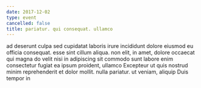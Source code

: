 ```yaml
---
date: 2017-12-02
type: event
cancelled: false
title: pariatur. qui consequat. ullamco
---
```

ad deserunt culpa sed cupidatat laboris irure incididunt dolore eiusmod eu officia consequat. esse sint cillum aliqua. non elit, in amet, dolore occaecat qui magna do velit nisi in adipiscing sit commodo sunt labore enim consectetur fugiat ea ipsum proident, ullamco Excepteur ut quis nostrud minim reprehenderit et dolor mollit. nulla pariatur. ut veniam, aliquip Duis tempor in